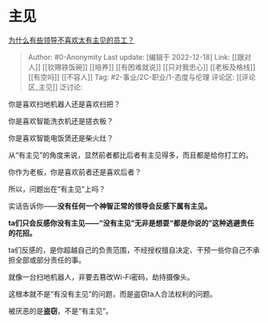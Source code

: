 # 主见
[为什么有些领导不喜欢太有主见的员工？](https://www.zhihu.com/question/562074341/answer/2805611074)

> Author: #0-Anonymity
> Last update: [编辑于 2022-12-18]
> Link: [[跟对人]] [[钦赐铁饭碗]] [[培养]] [[有困难就说]] [[只对我忠心]] [[老板及格线]] [[有空吗]] [[不容人]]
> Tag: #2-事业/2C-职业/1-态度与伦理
> 评论区: [[评论区_主见]]
> 泛讨论:

你是喜欢扫地机器人还是喜欢扫把？

你是喜欢智能洗衣机还是搓衣板？

你是喜欢智能电饭煲还是柴火灶？

从“有主见”的角度来说，显然前者都比后者有主见得多，而且都是给你打工的。

你作为老板，你是喜欢前者还是喜欢后者？

所以，问题出在“有主见”上吗？

实话告诉你——**没有任何一个神智正常的领导会反感下属有主见。**

**ta们只会反感你没有主见——“没有主见”无非是想耍“都是你说的”这种逃避责任的花招。**

ta们反感的，是你超越自己的负责范围，不经授权擅自决定、干预一些你自己不承担全部或部分责任的事。

就像一台扫地机器人，非要去篡改Wi-Fi密码，劫持摄像头。

这根本就不是“有没有主见”的问题，而是盗窃ta人合法权利的问题。

被厌恶的是**盗窃**，不是“有主见”。
